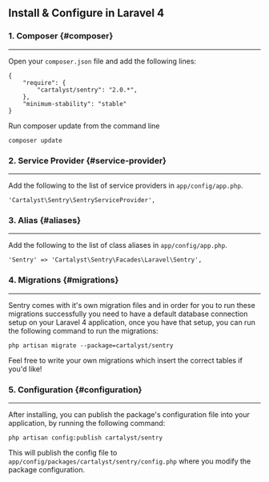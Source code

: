 ## Install & Configure in Laravel 4

### 1. Composer {#composer}

----

Open your `composer.json` file and add the following lines:

	{
		"require": {
			"cartalyst/sentry": "2.0.*",
		},
		"minimum-stability": "stable"
	}

Run composer update from the command line

	composer update


### 2. Service Provider {#service-provider}

----

Add the following to the list of service providers in `app/config/app.php`.

	'Cartalyst\Sentry\SentryServiceProvider',


### 3. Alias {#aliases}

----

Add the following to the list of class aliases in `app/config/app.php`.

	'Sentry' => 'Cartalyst\Sentry\Facades\Laravel\Sentry',


### 4. Migrations {#migrations}

----

Sentry comes with it's own migration files and in order for you to run these migrations successfully you need to have
a default database connection setup on your Laravel 4 application, once you have that setup, you can run the following
command to run the migrations:

	php artisan migrate --package=cartalyst/sentry

Feel free to write your own migrations which insert the correct tables if you'd like!

### 5. Configuration {#configuration}

----

After installing, you can publish the package's configuration file into your application, by running the following command:

	php artisan config:publish cartalyst/sentry

This will publish the config file to `app/config/packages/cartalyst/sentry/config.php` where you modify the package configuration.
